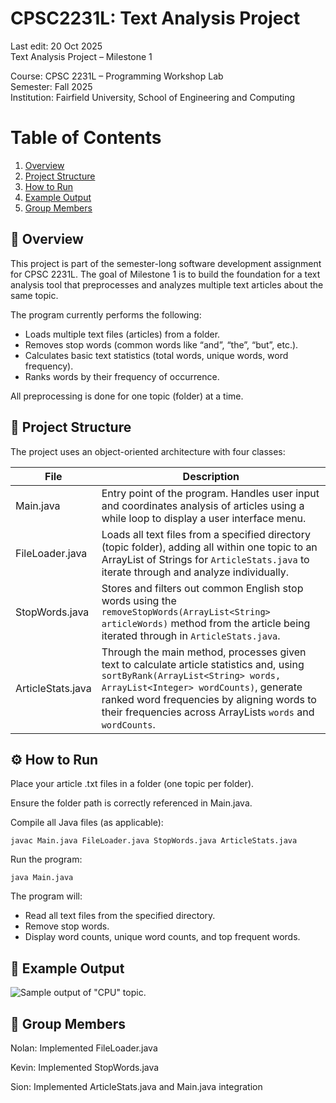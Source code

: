 # CPSC2231L: Text Analysis Project
Last edit: 20 Oct 2025\
Text Analysis Project – Milestone 1

Course: CPSC 2231L – Programming Workshop Lab\
Semester: Fall 2025\
Institution: Fairfield University, School of Engineering and Computing

# Table of Contents
1. [Overview](https://github.com/sionyap/CPSC2231L-2025-S02-G1#overview)
2. [Project Structure](https://github.com/sionyap/CPSC2231L-2025-S02-G1#project-structure)
3. [How to Run](https://github.com/sionyap/CPSC2231L-2025-S02-G1#how-to-run)
4. [Example Output](https://github.com/sionyap/CPSC2231L-2025-S02-G1#example-output)
5. [Group Members](https://github.com/sionyap/CPSC2231L-2025-S02-G1#group-members)

## 📘 Overview

This project is part of the semester-long software development assignment for CPSC 2231L.
The goal of Milestone 1 is to build the foundation for a text analysis tool that preprocesses and analyzes multiple text articles about the same topic.

The program currently performs the following:

- Loads multiple text files (articles) from a folder.
- Removes stop words (common words like “and”, “the”, “but”, etc.).
- Calculates basic text statistics (total words, unique words, word frequency).
- Ranks words by their frequency of occurrence.

All preprocessing is done for one topic (folder) at a time.

## 🧱 Project Structure

The project uses an object-oriented architecture with four classes:

| File	| Description |
|-------|-------------|
| Main.java	| Entry point of the program. Handles user input and coordinates analysis of articles using a while loop to display a user interface menu. |
| FileLoader.java	| Loads all text files from a specified directory (topic folder), adding all within one topic to an ArrayList of Strings for `ArticleStats.java` to iterate through and analyze individually. |
| StopWords.java	| Stores and filters out common English stop words using the `removeStopWords(ArrayList<String> articleWords)` method from the article being iterated through in `ArticleStats.java`. |
| ArticleStats.java |	Through the main method, processes given text to calculate article statistics and, using `sortByRank(ArrayList<String> words, ArrayList<Integer> wordCounts)`, generate ranked word frequencies by aligning words to their frequencies across ArrayLists `words` and `wordCounts`. |

## ⚙️ How to Run

Place your article .txt files in a folder (one topic per folder).

Ensure the folder path is correctly referenced in Main.java.

Compile all Java files (as applicable):

```javac Main.java FileLoader.java StopWords.java ArticleStats.java```

Run the program:

```java Main.java```

The program will:
- Read all text files from the specified directory.
- Remove stop words.
- Display word counts, unique word counts, and top frequent words.

## 🧮 Example Output
![Sample output of "CPU" topic.](<img width="1612" height="936" alt="Screenshot 2025-10-20 164737" src="https://github.com/user-attachments/assets/8e885495-0704-4379-8b73-8a406ba7e15e" />)

## 👥 Group Members

Nolan: Implemented FileLoader.java

Kevin: Implemented StopWords.java

Sion: Implemented ArticleStats.java and Main.java integration
